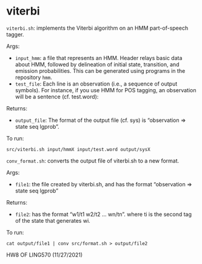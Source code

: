 # viterbi
```viterbi.sh```: implements the Viterbi algorithm on an HMM part-of-speech tagger. 

Args: 
* ```input_hmm```: a file that represents an HMM. Header relays basic data about HMM, followed by delineation of initial state, transition, and emission probabilities. This can be generated using programs in the repository ```hmm```.
* ```test_file```:  Each line is an observation (i.e., a sequence of output symbols). For instance, if you use HMM for POS tagging, an observation will be a sentence (cf. test.word):

Returns: 
* ```output_file```: The format of the output file (cf. sys) is “observation => state seq lgprob”. 

To run: 
```
src/viterbi.sh input/hmmX input/test.word output/sysX
```

```conv_format.sh```: converts the output file of viterbi.sh to a new format. 

Args: 
* ```file1```: the file created by viterbi.sh, and has the format “observation => state seq lgprob”

Returns: 
* ```file2```: has the format “w1/t1 w2/t2 ... wn/tn”. where ti is the second tag of the state that generates wi.

To run: 
```
cat output/file1 | conv src/format.sh > output/file2
```

HW8 OF LING570 (11/27/2021)